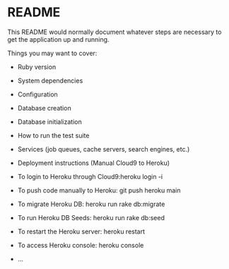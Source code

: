 # README

This README would normally document whatever steps are necessary to get the
application up and running.

Things you may want to cover:

* Ruby version

* System dependencies

* Configuration

* Database creation

* Database initialization

* How to run the test suite

* Services (job queues, cache servers, search engines, etc.)

* Deployment instructions (Manual Cloud9 to Heroku)
* To login to Heroku through Cloud9:heroku login -i
* To push code manually to Heroku: git push heroku main
* To migrate Heroku DB: heroku run rake db:migrate
* To run Heroku DB Seeds: heroku run rake db:seed
* To restart the Heroku server: heroku restart
* To access Heroku console: heroku console

* ...
